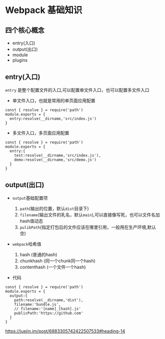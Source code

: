 # Webpack 基础知识

## 四个核心概念

- entry(入口)
- output(出口)
- module
- plugins

## entry(入口)

`entry` 是整个配置文件的入口,可以配置单文件入口，也可以配置多文件入口

- 单文件入口，也就是常用的单页面应用配置

```
const { resolve } = require('path')
module.exports = {
  entry:resolve(__dirname,'src/index.js')
}
```

- 多文件入口，多页面应用配置

```
const { resolve } = require('path')
module.exports = {
  entry:{
    test:resolve(__dirname,'src/index.js'),
    demo:resolve(__dirname,'src/demo.js')
  }
}
```

## output(出口)

- `output`基础配置项

  1. `path`(输出的位置，默认`dist`目录下)
  2. `filename`(输出文件的乳名，默认`main`),可以直接像写死，也可以文件名加hash值动态
  3. `pulibPath`(指定打包后的文件应该在哪里引用，一般用在生产环境,默认空)

- `webpack`哈希值
    1. hash (普通的hash)
    2. chunkhash (同一个chunk同一个hash)
    3. contenthash (一个文件一个hash)

- 代码

```
const { resolve } = require('path')
module.exports = {
  output:{
    path:resolve(__dirname,'dist'),
    filename:'bundle.js',
    // filename:'[name]_[hash].js'
    publicPath:'https://github.com'
  }
}
```

https://juejin.im/post/6883305742422507533#heading-14
